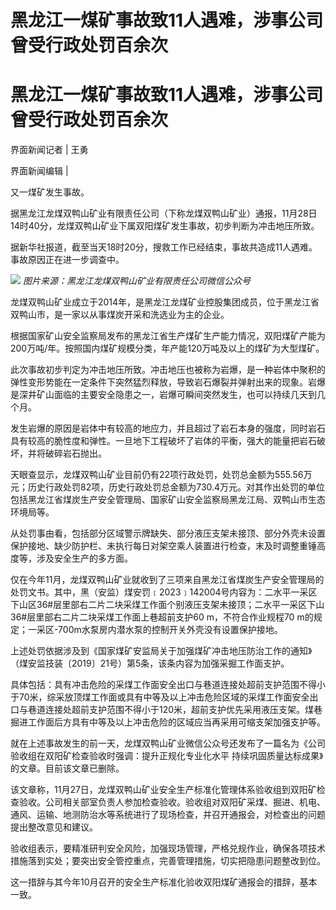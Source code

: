 # 黑龙江一煤矿事故致11人遇难，涉事公司曾受行政处罚百余次

# 黑龙江一煤矿事故致11人遇难，涉事公司曾受行政处罚百余次

界面新闻记者 | 王勇

界面新闻编辑 |

又一煤矿发生事故。

据黑龙江龙煤双鸭山矿业有限责任公司（下称龙煤双鸭山矿业）通报，11月28日14时40分，龙煤双鸭山矿业下属双阳煤矿发生事故，初步判断为冲击地压所致。

据新华社报道，截至当天18时20分，搜救工作已经结束，事故共造成11人遇难。事故原因正在进一步调查中。

![](https://inews.gtimg.com/om_bt/O9t8Nv6tAakt9M2ZC6t4zIiq9OXecq7vXS1WM9dLqQO_kAA/1000)
_图片来源：黑龙江龙煤双鸭山矿业有限责任公司微信公众号_

龙煤双鸭山矿业成立于2014年，是黑龙江龙煤矿业控股集团成员，位于黑龙江省双鸭山市，是一家以从事煤炭开采和洗选业为主的企业。

根据国家矿山安全监察局发布的黑龙江省生产煤矿生产能力情况，双阳煤矿产能为200万吨/年。按照国内煤矿规模分类，年产能120万吨及以上的煤矿为大型煤矿。

此次事故初步判定为冲击地压所致。冲击地压也被称为岩爆，是一种岩体中聚积的弹性变形势能在一定条件下突然猛烈释放，导致岩石爆裂并弹射出来的现象。岩爆是深井矿山面临的主要安全隐患之一，岩爆可瞬间突然发生，也可以持续几天到几个月。

发生岩爆的原因是岩体中有较高的地应力，并且超过了岩石本身的强度，同时岩石具有较高的脆性度和弹性。一旦地下工程破坏了岩体的平衡，强大的能量把岩石破坏，并将破碎岩石抛出。

天眼查显示，龙煤双鸭山矿业目前仍有22项行政处罚，处罚总金额为555.56万元；历史行政处罚82项，历史行政处罚总金额为730.4万元。对其作出处罚的单位包括黑龙江省煤炭生产安全管理局、国家矿山安全监察局黑龙江局、双鸭山市生态环境局等。

从处罚事由看，包括部分区域警示牌缺失、部分液压支架未接顶、部分外壳未设置保护接地、缺少防护栏、未执行每日对架空乘人装置进行检查，末及时调整重锤高度等，涉及安全生产的多方面。

仅在今年11月，龙煤双鸭山矿业就收到了三项来自黑龙江省煤炭生产安全管理局的处罚文书。其中，黑（安监）煤安罚﹝2023﹞142004号内容为：二水平一采区下山区36#层里部右二片二块采煤工作面个别液压支架未接顶；二水平一采区下山36#层里部右二片二块采煤工作面上巷超前支护60
m，不符合作业规程70 m的规定；一采区-700m水泵房内潜水泵的控制开关外壳没有设置保护接地。

上述处罚依据涉及到《国家煤矿安监局关于加强煤矿冲击地压防治工作的通知》（煤安监技装〔2019〕21号）第5条，该条内容为加强采掘工作面支护。

具体包括：具有冲击危险的采煤工作面安全出口与巷道连接处超前支护范围不得小于70米，综采放顶煤工作面或具有中等及以上冲击危险区域的采煤工作面安全出口与巷道连接处超前支护范围不得小于120米，超前支护优先采用液压支架。煤巷掘进工作面后方具有中等及以上冲击危险的区域应当再采用可缩支架加强支护等。

就在上述事故发生的前一天，龙煤双鸭山矿业微信公众号还发布了一篇名为《公司验收组在双阳矿检查验收时强调：提升正规化专业化水平
持续巩固质量达标成果》的文章。目前该文章已删除。

该文章称，11月27日，龙煤双鸭山矿业安全生产标准化管理体系验收组到双阳矿检查验收。公司相关部室负责人参加检查验收。验收组对双阳矿采煤、掘进、机电、通风、运输、地测防治水等系统进行了现场检查，并召开通报会，对检查出的问题提出整改意见和建议。

验收组表示，要精准研判安全风险，加强现场管理，严格兑规作业，确保各项技术措施落到实处；要突出安全管控重点，完善管理措施，切实把隐患问题整改到位。

这一措辞与其今年10月召开的安全生产标准化验收双阳煤矿通报会的措辞，基本一致。

